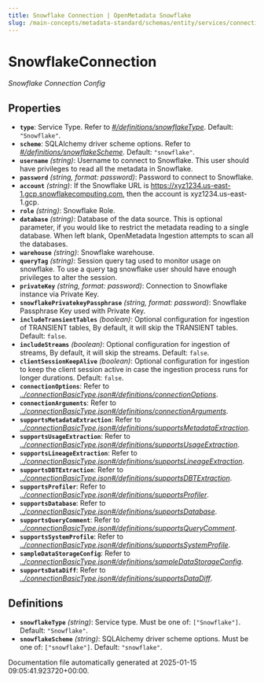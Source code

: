```yaml
---
title: Snowflake Connection | OpenMetadata Snowflake
slug: /main-concepts/metadata-standard/schemas/entity/services/connections/database/snowflakeconnection
---
```


# SnowflakeConnection

*Snowflake Connection Config*

## Properties

- **`type`**: Service Type. Refer to *[#/definitions/snowflakeType](#definitions/snowflakeType)*. Default: `"Snowflake"`.
- **`scheme`**: SQLAlchemy driver scheme options. Refer to *[#/definitions/snowflakeScheme](#definitions/snowflakeScheme)*. Default: `"snowflake"`.
- **`username`** *(string)*: Username to connect to Snowflake. This user should have privileges to read all the metadata in Snowflake.
- **`password`** *(string, format: password)*: Password to connect to Snowflake.
- **`account`** *(string)*: If the Snowflake URL is https://xyz1234.us-east-1.gcp.snowflakecomputing.com, then the account is xyz1234.us-east-1.gcp.
- **`role`** *(string)*: Snowflake Role.
- **`database`** *(string)*: Database of the data source. This is optional parameter, if you would like to restrict the metadata reading to a single database. When left blank, OpenMetadata Ingestion attempts to scan all the databases.
- **`warehouse`** *(string)*: Snowflake warehouse.
- **`queryTag`** *(string)*: Session query tag used to monitor usage on snowflake. To use a query tag snowflake user should have enough privileges to alter the session.
- **`privateKey`** *(string, format: password)*: Connection to Snowflake instance via Private Key.
- **`snowflakePrivatekeyPassphrase`** *(string, format: password)*: Snowflake Passphrase Key used with Private Key.
- **`includeTransientTables`** *(boolean)*: Optional configuration for ingestion of TRANSIENT tables, By default, it will skip the TRANSIENT tables. Default: `false`.
- **`includeStreams`** *(boolean)*: Optional configuration for ingestion of streams, By default, it will skip the streams. Default: `false`.
- **`clientSessionKeepAlive`** *(boolean)*: Optional configuration for ingestion to keep the client session active in case the ingestion process runs for longer durations. Default: `false`.
- **`connectionOptions`**: Refer to *[../connectionBasicType.json#/definitions/connectionOptions](#/connectionBasicType.json#/definitions/connectionOptions)*.
- **`connectionArguments`**: Refer to *[../connectionBasicType.json#/definitions/connectionArguments](#/connectionBasicType.json#/definitions/connectionArguments)*.
- **`supportsMetadataExtraction`**: Refer to *[../connectionBasicType.json#/definitions/supportsMetadataExtraction](#/connectionBasicType.json#/definitions/supportsMetadataExtraction)*.
- **`supportsUsageExtraction`**: Refer to *[../connectionBasicType.json#/definitions/supportsUsageExtraction](#/connectionBasicType.json#/definitions/supportsUsageExtraction)*.
- **`supportsLineageExtraction`**: Refer to *[../connectionBasicType.json#/definitions/supportsLineageExtraction](#/connectionBasicType.json#/definitions/supportsLineageExtraction)*.
- **`supportsDBTExtraction`**: Refer to *[../connectionBasicType.json#/definitions/supportsDBTExtraction](#/connectionBasicType.json#/definitions/supportsDBTExtraction)*.
- **`supportsProfiler`**: Refer to *[../connectionBasicType.json#/definitions/supportsProfiler](#/connectionBasicType.json#/definitions/supportsProfiler)*.
- **`supportsDatabase`**: Refer to *[../connectionBasicType.json#/definitions/supportsDatabase](#/connectionBasicType.json#/definitions/supportsDatabase)*.
- **`supportsQueryComment`**: Refer to *[../connectionBasicType.json#/definitions/supportsQueryComment](#/connectionBasicType.json#/definitions/supportsQueryComment)*.
- **`supportsSystemProfile`**: Refer to *[../connectionBasicType.json#/definitions/supportsSystemProfile](#/connectionBasicType.json#/definitions/supportsSystemProfile)*.
- **`sampleDataStorageConfig`**: Refer to *[../connectionBasicType.json#/definitions/sampleDataStorageConfig](#/connectionBasicType.json#/definitions/sampleDataStorageConfig)*.
- **`supportsDataDiff`**: Refer to *[../connectionBasicType.json#/definitions/supportsDataDiff](#/connectionBasicType.json#/definitions/supportsDataDiff)*.
## Definitions

- **`snowflakeType`** *(string)*: Service type. Must be one of: `["Snowflake"]`. Default: `"Snowflake"`.
- **`snowflakeScheme`** *(string)*: SQLAlchemy driver scheme options. Must be one of: `["snowflake"]`. Default: `"snowflake"`.


Documentation file automatically generated at 2025-01-15 09:05:41.923720+00:00.
